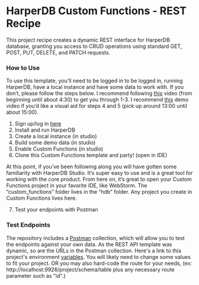 # HarperDB Custom Functions - REST Recipe

This project recipe creates a dynamic REST interface for HarperDB database, granting you access to CRUD operations using standard GET, POST, PUT, DELETE, and PATCH requests.


### How to Use
To use this template, you'll need to be logged in to be logged in, running HarperDB, have a local instance and have some data to work with.  If you don’t, please follow the steps below. I recommend following [this]("https://youtu.be/fAKZxK-XamM") video (from beginning until about 4:30) to get you through 1-3. I recommend [this]("https://youtu.be/rz6prItVJZU") demo video if you’d like a visual aid for steps 4 and 5 (pick up around 13:00 until about 15:00).

1. Sign up/log in [here]("https://studio.harperdb.io/sign-up")
2. Install and run HarperDB
3. Create a local instance (in studio)
4. Build some demo data (in studio)
5. Enable Custom Functions (in studio)
6. Clone this Custom Functions template and party! (open in IDE)

At this point, if you’ve been following along you will have gotten some familiarity with HarperDB Studio. It’s super easy to use and is a great tool for working with the core product. From here on, it’s great to open your Custom Functions project in your favorite IDE, like WebStorm. The “custom_functions” folder lives in the “hdb” folder. Any project you create in Custom Functions lives here.

7. Test your endpoints with Postman


### Test Endpoints

The repository includes a [Postman](https://www.postman.com/) collection, which will allow you to test the endpoints against your own data. As the REST API template was dynamic, so are the URLs in the Postman collection. Here's a link to this project's environment [variables]("https://go.postman.co/workspace/My-Workspace~58429cc6-621f-475d-8f01-b3cdfe0c9dd6/environment/18074441-ed8f2c6b-63dd-4121-a71d-178ec5206cd0"). You will likely need to change some values to fit your project. OR you may also hard-code the route for your needs, (ex: http://localhost:9926/project/schema/table plus any necessary route parameter such as "id".)